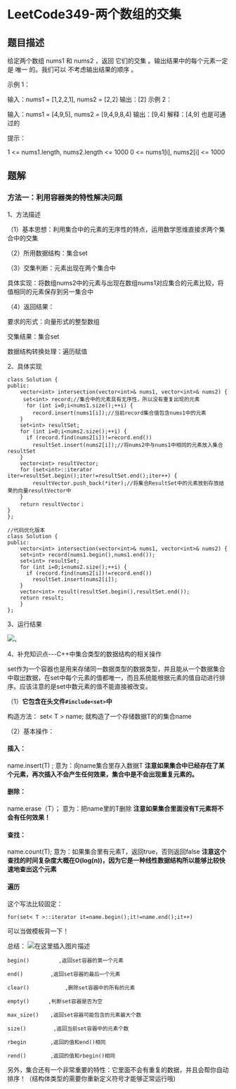 # LeetCode349-两个数组的交集

## 题目描述

给定两个数组 nums1 和 nums2 ，返回 它们的交集 。输出结果中的每个元素一定是 唯一 的。我们可以 不考虑输出结果的顺序 。

示例 1：

输入：nums1 = [1,2,2,1], nums2 = [2,2]
输出：[2]
示例 2：

输入：nums1 = [4,9,5], nums2 = [9,4,9,8,4]
输出：[9,4]
解释：[4,9] 也是可通过的


提示：

1 <= nums1.length, nums2.length <= 1000
0 <= nums1[i], nums2[i] <= 1000

## 题解

### 方法一：利用容器类的特性解决问题

1、方法描述

（1）基本思想：利用集合中的元素的无序性的特点，运用数学思维直接求两个集合中的交集

（2）所用数据结构：集合set

（3）交集判断：元素出现在两个集合中

具体实现：将数组nums2中的元素与出现在数组nums1对应集合的元素比较，将值相同的元素保存到另一集合中

（4）返回结果：

要求的形式：向量形式的整型数组

交集结果：集合set

数据结构转换处理：遍历赋值

2、具体实现

```
class Solution {
public:
    vector<int> intersection(vector<int>& nums1, vector<int>& nums2) {
     set<int> record;//集合中的元素具有无序性，所以没有重复出现的元素
      for (int i=0;i<nums1.size();++i) {
        record.insert(nums1[i]);//当前record集合值包含nums1中的元素
    }
    set<int> resultSet;
    for (int i=0;i<nums2.size();++i) {
      if (record.find(nums2[i])!=record.end())
        resultSet.insert(nums2[i]);//将nums2中与nums1中相同的元素放入集合resultSet
    }
    vector<int> resultVector;
    for (set<int>::iterator iter=resultSet.begin();iter!=resultSet.end();iter++) {
        resultVector.push_back(*iter);//将集合ResultSet中的元素放到存放结果的向量resultVector中
    }
    return resultVector；
}
};
```

```
//代码优化版本
class Solution {
public:
    vector<int> intersection(vector<int>& nums1, vector<int>& nums2) {
    set<int> record(nums1.begin(),nums1.end());
    set<int> resultSet;
    for (int i=0;i<nums2.size();++i) {
      if (record.find(nums2[i])!=record.end())
        resultSet.insert(nums2[i]);
    }
    vector<int> result(resultSet.begin(),resultSet.end());
    return result;
    }
};
```

3、运行结果

![、](C:\Users\Administrator\AppData\Roaming\Typora\typora-user-images\image-20220220211744507.png)

4、补充知识点---C++中集合类型的数据结构的相关操作

set作为一个容器也是用来存储同一数据类型的数据类型，并且能从一个数据集合中取出数据，在set中每个元素的值都唯一，而且系统能根据元素的值自动进行排序。应该注意的是set中数元素的值不能直接被改变。

（1）**它包含在头文件`#include<set>`中**

构造方法：
set< T > name;
就构造了一个存储数据T的的集合name

（2）基本操作：

#### 插入：

name.insert(T) ;
意为：向name集合里存入数据T
**注意如果集合中已经存在了某个元素，再次插入不会产生任何效果，集合中是不会出现重复元素的。**

#### 删除：

name.erase（T）；
意为：把name里的T删除
**注意如果集合里面没有T元素将不会有任何效果！**

#### 查找：

name.count(T);
意为：如果集合里有元素T，返回true，否则返回false
**注意这个查找的时间复杂度大概在O(log(n))，因为它是一种线性数据结构所以能够比较快速地查出这个元素**

#### 遍历

这个写法比较固定：

```delphi
for(set< T >::iterator it=name.begin();it!=name.end();it++)
```

可以当做模板背一下！

总结：
![在这里插入图片描述](https://img-blog.csdnimg.cn/20190709203608233.png)

```
begin()     　　 ,返回set容器的第一个元素

end() 　　　　 ,返回set容器的最后一个元素

clear()   　　     ,删除set容器中的所有的元素

empty() 　　　,判断set容器是否为空

max_size() 　 ,返回set容器可能包含的元素最大个数

size() 　　　　 ,返回当前set容器中的元素个数

rbegin　　　　 ,返回的值和end()相同

rend()　　　　 ,返回的值和rbegin()相同
```

另外，集合还有一个非常重要的特性：它里面不会有重复的数据，并且会帮你自动排序！（结构体类型的需要你重新定义符号才能够正常运行哦)

